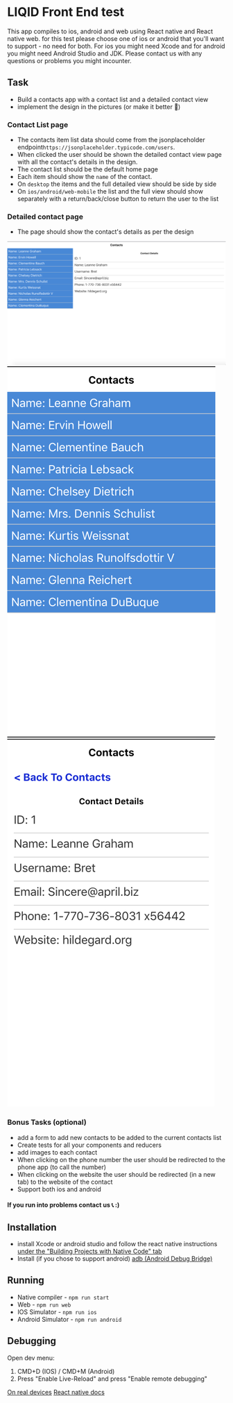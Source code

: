 # LIQID Front End test

This app compiles to ios, android and web using React native and React native web.
for this test please choose one of ios or android that you'll want to support - no need for both.
For ios you might need Xcode and for android you might need Android Studio and JDK.
Please contact us with any questions or problems you might incounter.

## Task
- Build a contacts app with a contact list and a detailed contact view
- implement the design in the pictures (or make it better 🤨)

### Contact List page
- The contacts item list data should come from the jsonplaceholder endpoint`https://jsonplaceholder.typicode.com/users`.
- When clicked the user should be shown the detailed contact view page with all the contact's details in the design.
- The contact list should be the default home page
- Each item should show the `name` of the contact.
- On `desktop` the items and the full detailed view should be side by side
- On `ios/android/web-mobile` the list and the full view should show separately with a return/back/close button to return the user to the list

### Detailed contact page
- The page should show the contact's details as per the design

![Desktop](./assets/desktop.png)
![Contact list](./assets/list.png)
![Full detailed contact display](./assets/contact.png)

### Bonus Tasks (optional)
- add a form to add new contacts to be added to the current contacts list
- Create tests for all your components and reducers
- add images to each contact
- When clicking on the phone number the user should be redirected to the phone app (to call the number)
- When clicking on the website the user should be redirected (in a new tab) to the website of the contact
- Support both ios and android


#### If you run into problems contact us 📞 :)


## Installation
- install Xcode or android studio and follow the react native instructions [under the "Building Projects with Native Code" tab](http://facebook.github.io/react-native/docs/getting-started.html)
- Install (if you chose to support android) [adb (Android Debug Bridge)](https://developer.android.com/studio/releases/platform-tools.html)

## Running

- Native compiler - `npm run start`
- Web - `npm run web`
- IOS Simulator - `npm run ios`
- Android Simulator - `npm run android`


## Debugging

Open dev menu:
1. CMD+D (IOS) / CMD+M (Android)
2. Press "Enable Live-Reload" and press "Enable remote debugging"

[On real devices](http://facebook.github.io/react-native/releases/0.49/docs/running-on-device.html)
[React native docs](http://facebook.github.io/react-native/docs/debugging.html)
